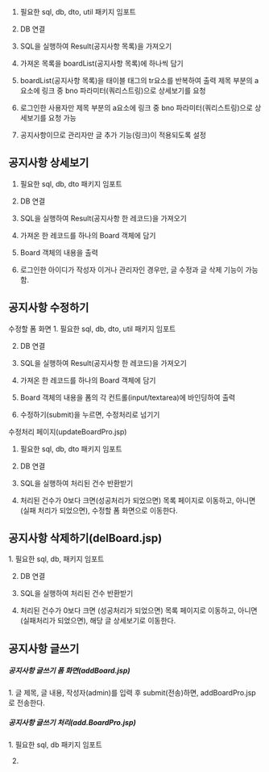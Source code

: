 1. 필요한 sql, db, dto, util 패키지 임포트

2. DB 연결

3. SQL을 실행하여 Result(공지사항 목록)을 가져오기

4. 가져온 목록을 boardList(공지사항 목록)에 하나씩 담기

5. boardList(공지사항 목록)을 태이블 태그의 tr요소를 반복하여 출력
   제목 부분의 a 요소에 링크 중 bno 파라미터(쿼리스트링)으로 상세보기를 요청

6. 로그인한 사용자만 제목 부분의 a요소에 링크 중 bno 파라미터(쿼리스트링)으로 상세보기를 요청 가능

7. 공지사항이므로 관리자만 글 추가 기능(링크)이 적용되도록 설정

<h2>공지사항 상세보기</h2>
    
1. 필요한 sql, db, dto 패키지 임포트

2. DB 연결

3. SQL을 실행하여 Result(공지사항 한 레코드)을 가져오기

4. 가져온 한 레코드를 하나의 Board 객체에 담기

5. Board 객체의 내용을 출력

6. 로그인한 아이디가 작성자 이거나 관리자인 경우만, 글 수정과 글 삭제 기능이 가능함.

<h2>공지사항 수정하기</h2>
수정할 폼 화면
1. 필요한 sql, db, dto, util 패키지 임포트

2. DB 연결

3. SQL을 실행하여 Result(공지사항 한 레코드)을 가져오기

4. 가져온 한 레코드를 하나의 Board 객체에 담기

5. Board 객체의 내용을 폼의 각 컨트롤(input/textarea)에 바인딩하여 출력

6. 수정하기(submit)을 누르면, 수정처리로 넘기기

수정처리 페이지(updateBoardPro.jsp)

1. 필요한 sql, db, dto 패키지 임포트

2. DB 연결

3. SQL을 실행하여 처리된 건수 반환받기

4. 처리된 건수가 0보다 크면(성공처리가 되었으면) 목록 페이지로 이동하고, 아니면(실패 처리가 되었으면), 수정할 폼 화면으로 이동한다.

<h2>공지사항 삭제하기(delBoard.jsp)</h2>
1. 필요한 sql, db, 패키지 임포트

2. DB 연결

3. SQL을 실행하여 처리된 건수 반환받기

4. 처리된 건수가 0보다 크면 (성공처리가 되었으면) 목록 페이지로 이동하고, 아니면(실패처리가 되었으면), 해당 글 상세보기로 이동한다.

<h2>공지사항 글쓰기</h2>
<h5>공지사항 글쓰기 폼 화면(addBoard.jsp)</h5>
1. 글 제목, 글 내용, 작성자(admin)를 입력 후 submit(전송)하면, addBoardPro.jsp로 전송한다.

<h5>공지사항 글쓰기 처리(add.BoardPro.jsp)</h5>
1. 필요한 sql, db 패키지 임포트

2. 

